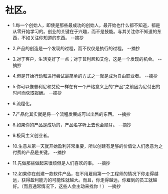 # 社区。

- 1.每一个创始人，即使是那些最成功的创始人，最开始也什么都不知道，都是从零开始学习的。创业的关键在于兴趣，而不是技能。与其关注你不知道的东西，不如关注你知道的东西。 --摘抄

- 2.产品的创造是一个发现的过程，而不仅仅是执行的过程。 --摘抄

- 3.对于客户，生活变好了一点；对于普利尼和艾伦，这是一个发现的机会。 --摘抄

- 4.但是开始行动和进行尝试最简单的方式之一就是成为自由职业者。 --摘抄

- 5.你可以像普利尼和艾伦一样在有一个严格意义上的“产品”之前因为尼付出的时间而获取报酬。 --摘抄

- 6.流程化。

- 7.产品化其实就是将一个流程发展成可以出售的东西。 --摘抄

- 8.如果你的产品是成功的，产品名字听上去也会顺耳。 --摘抄

- 9.极简主义创业者。

- 10.生意从第一天就开始盈利非常重要，所以创建有足够的价值让人们愿意为之付费的产品是关键。 --摘抄

- 11.先做那些做起来很烦但是人们喜欢的事。 --摘抄

- 12.如果你在创建一款软件产品，在不用雇用第一个工程师的情况下你走得越远，获得盈利能力的可能性就越大。而且，你走得越远，你雇到的员工就越好。（而且通常情况下，这些人会主动来找你！） --摘抄

